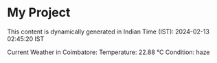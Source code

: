 # My Project

This content is dynamically generated in Indian Time (IST): 2024-02-13 02:45:20 IST


Current Weather in Coimbatore:
Temperature: 22.88 °C
Condition: haze
